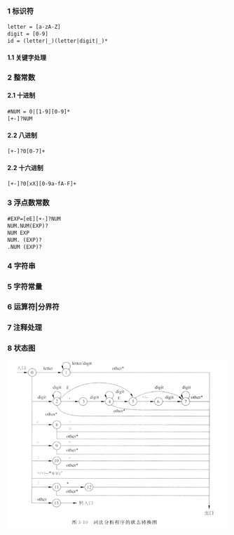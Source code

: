 ### 1 标识符

```
letter = [a-zA-Z]
digit = [0-9]
id = (letter|_)(letter|digit|_)*
```

#### 1.1 关键字处理

### 2 整常数

#### 2.1 十进制

```
#NUM = 0|[1-9][0-9]*
[+-]?NUM
```

#### 2.2 八进制

```
[+-]?0[0-7]+
```

#### 2.2 十六进制

```
[+-]?0[xX][0-9a-fA-F]+
```

### 3 浮点数常数

```
#EXP=[eE][+-]?NUM
NUM.NUM(EXP)?
NUM EXP
NUM. (EXP)?
.NUM (EXP)?
```

### 4 字符串



### 5 字符常量



### 6 运算符|分界符



### 7 注释处理



### 8 状态图

![image-20200504234854195](lexcimal_regexp.assets/image-20200504234854195.png)

